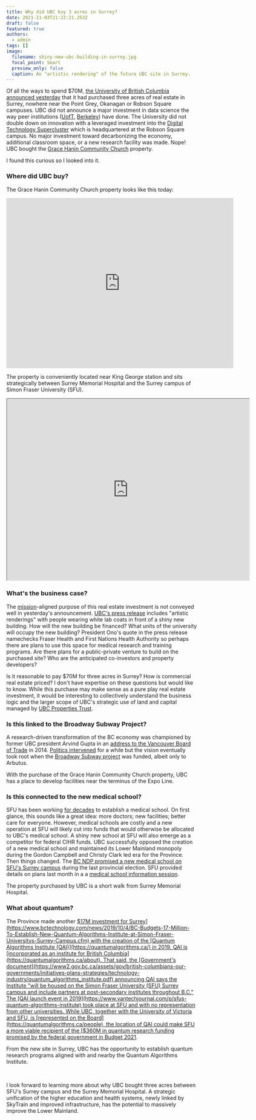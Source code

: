 ```yaml
---
title: Why did UBC buy 3 acres in Surrey?
date: 2021-11-03T21:22:21.253Z
draft: false
featured: true
authors:
  - admin
tags: []
image:
  filename: shiny-new-ubc-building-in-surrey.jpg
  focal_point: Smart
  preview_only: false
  caption: An "artistic rendering" of the future UBC site in Surrey.
---
```


Of all the ways to spend $70M, [the University of British Columbia announced yesterday](https://www.ubcproperties.com/projects/king-george-boulevard-and-fraser-highway/) that it had purchased three acres of real estate in Surrey, nowhere near the Point Grey, Okanagan or Robson Square campuses. UBC did not announce a major investment in data science the way peer institutions ([UofT](https://www.utoronto.ca/news/u-t-launches-data-sciences-institute-harness-global-data-revolution), [Berkeley](https://capitalstrategies.berkeley.edu/gateway)) have done. The University did not double down on innovation with a leveraged investment into the [Digital Technology Supercluster](https://www.digitalsupercluster.ca/) which is headquartered at the Robson Square campus. No major investment toward decarbonizing the economy, additional classroom space, or a new research facility was made. Nope! UBC bought the [Grace Hanin Community Church](https://www.gracehanin.com/) property.

I found this curious so I looked into it. 

### Where did UBC buy?

The Grace Hanin Community Church property looks like this today: 

<iframe src="https://www.google.com/maps/embed?pb=!4v1635886506595!6m8!1m7!1skFG9hlcWiqG9Ld115uAhFQ!2m2!1d49.18034071410737!2d-122.8453060126895!3f130.62!4f-6.8700000000000045!5f0.7820865974627469" width="600" height="450" style="border:0;" allowfullscreen="" loading="lazy"></iframe>

The property is conveniently located near King George station and sits strategically between Surrey Memorial Hospital and the Surrey campus of Simon Fraser University (SFU).

<iframe src="https://www.google.com/maps/d/u/1/embed?mid=1Rb6eitO99QJcp4pIW2JI7JxuENFtJ0bn" width="640" height="480"></iframe>

### What's the business case?

The [mission](https://www.ubc.ca/about/vision-values.html)-aligned purpose of this real estate investment is not conveyed well in yesterday's announcement. [UBC's press release](https://news.ubc.ca/2021/11/02/ubc-expanding-presence-in-surrey-with-70m-land-acquisition/) includes "artistic renderings" with people wearing white lab coats in front of a shiny new building. How will the new building be financed? What units of the university will occupy the new building? President Ono's quote in the press release namechecks Fraser Health and First Nations Health Authority so perhaps there are plans to use this space for medical research and training programs. Are there plans for a public-private venture to build on the purchased site? Who are the anticipated co-investors and property developers? 

Is it reasonable to pay $70M for three acres in Surrey? How is commercial real estate priced? I don't have expertise on these questions but would like to know. While this purchase may make sense as a pure play real estate investment, it would be interesting to collectively understand the business logic and the larger scope of UBC's strategic use of land and capital managed by [UBC Properties Trust](https://www.ubcproperties.com/). 

### Is this linked to the Broadway Subway Project?

A research-driven transformation of the BC economy was championed by former UBC president Arvind Gupta in an [address to the Vancouver Board of Trade](https://youtu.be/M7wnVHDMnrQ?t=18m12s) in 2014. [Politics intervened](https://www.straight.com/news/504556/arvind-guptas-mitacs-touch-didnt-bring-riches-ubc) for a while but the vision eventually took root when the [Broadway Subway project](https://www.broadwaysubway.ca/) was funded, albeit only to Arbutus. 

With the purchase of the Grace Hanin Community Church property, UBC has a place to develop facilities near the terminus of the Expo Line.

### Is this connected to the new medical school? 

SFU has been working [for decades](https://www.sfu.ca/vpacademic/academic_planning/Health_Initiative/self_study.html) to establish a medical school. On first glance, this sounds like a great idea: more doctors; new facilities; better care for everyone. However, medical schools are costly and a new operation at SFU will likely cut into funds that would otherwise be allocated to UBC's medical school. A shiny new school at SFU will also emerge as a competitor for federal CIHR funds. UBC successfully opposed the creation of a new medical school and maintained its Lower Mainland monopoly during the Gordon Campbell and Christy Clark led era for the Province. Then things changed. The [BC NDP promised a new medical school on SFU's Surrey campus](https://www.bcndp.ca/releases/bc-ndp-launch-second-medical-school-sfus-surrey-campus) during the last provincial election. SFU provided details on plans last month in a a [medical school information session](https://www.youtube.com/watch?v=9_dUoIwrP8Y).

The property purchased by UBC is a short walk from Surrey Memorial Hospital.

### What about quantum?

The Province made another [$17M investment for Surrey](https://www.bctechnology.com/news/2019/10/4/BC-Budgets-17-Million-To-Establish-New-Quantum-Algorithms-Institute-at-Simon-Fraser-Universitys-Surrey-Campus.cfm) with the creation of the [Quantum Algorithms Institute (QAI)](https://quantumalgorithms.ca/) in 2019. QAI is [incorporated as an institute for British Columbia](https://quantumalgorithms.ca/about). That said, the [Government's document](https://www2.gov.bc.ca/assets/gov/british-columbians-our-governments/initiatives-plans-strategies/technology-industry/quantum_algorithms_institute.pdf) announcing QAI says the Institute "will be housed on the Simon Fraser University (SFU) Surrey campus and include partners at post-secondary institutes throughout B.C." The [QAI launch event in 2019](https://www.vantechjournal.com/p/sfus-quantum-algorithms-institute) took place at SFU and with no representation from other universities.  While UBC, together with the University of Victoria and SFU, is [represented on the Board](https://quantumalgorithms.ca/people), the location of QAI could make SFU a more viable recipient of the [$360M in quantum research funding promised by the federal government in Budget 2021](https://www.ic.gc.ca/eic/site/154.nsf/eng/00001.html). 

From the new site in Surrey, UBC has the opportunity to establish quantum research programs aligned with and nearby the Quantum Algorithms Institute.

<br>

I look forward to learning more about why UBC bought three acres between SFU's Surrey campus and the Surrey Memorial Hospital. A strategic unification of the higher education and health systems, newly linked by SkyTrain and improved infrastructure, has the potential to massively improve the Lower Mainland. 